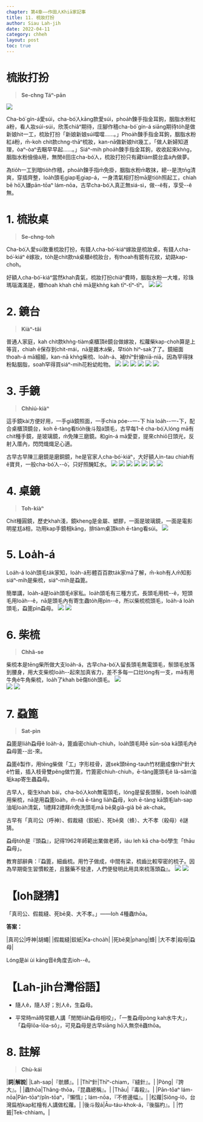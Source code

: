 ```yaml
---
chapter: 第4章——作田人Khiā家記事
title: 11. 梳妝打扮
author: Siau Lah-jih
date: 2022-04-11
category: chheh
layout: post
toc: true
---
```


# 梳妝打扮
> **Se-chng Táⁿ-pān**

![](../too5/16/16-5-1梳妝臺.jpg)

Cha-bó͘ gín-á愛súi，cha-bó͘人kāng款愛súi，phoa̍h鍊手指金耳鉤，胭脂水粉紅á粉，看人妝súi-súi，欣羡chiâⁿ期待，庄腳作穡cha-bó͘ gín-á siāng期待to̍h是做新娘hit一工，梳妝打扮「新娘新娘súi噹噹‥‥‥。」Phoa̍h鍊手指金耳鉤，胭脂水粉紅á粉，m̄-koh chit款chng-thāⁿ梳妝，kan-nā做新娘hit幾工，「做人新婦知道理，òaⁿ-òaⁿ去睏早早起‥‥‥。」Siáⁿ-mih phoa̍h鍊手指金耳鉤，收收起來khǹg，胭脂水粉儉儉á用，無閒ê田庄cha-bó͘人，梳妝打扮只有藏tiàm鏡台盒á內做夢。

為tio̍h一工到暗tio̍h作穡，phoa̍h鍊手指m̄免掛，胭脂水粉m̄敢抹，總--是洗tn̄g清爽，穿插齊整，loa̍h頭毛giap毛giap-á，一身清氣相打扮mā是tio̍h照起工，chiah bē hō͘人嫌pān-tōaⁿ lám-nōa，古早cha-bó͘人真正無siá-sì，做--ê有，享受--ê無。

# 1. 梳妝桌
> **Se-chng-toh**

Cha-bó͘人愛súi致重梳妝打扮，有錢人cha-bó͘-kiáⁿ嫁妝是梳妝桌，有錢人cha-bó͘-kiáⁿ ê嫁妝，to̍h是chit款ná桌櫃ê梳妝台，有thoah有鏡有花紋，幼路kap-choh。

好額人cha-bó͘-kiáⁿ當然khah貴氣，梳妝打扮chiâⁿ費時，胭脂水粉一大堆，珍珠瑪瑙滿滿是，櫃thoah khah chē mā是khǹg kah tīⁿ-tīⁿ-tīⁿ。
![](../too5/16/16-5-2梳妝臺.jpg)
![](../too5/16/16-5-2a梳妝臺.jpg)

# 2. 鏡台
> **Kiàⁿ-tâi**

普通人家庭，kah chit款khǹg-tiàm桌櫃頂ê鏡台做嫁妝，松蘿柴kap-choh算是上等貨，chiah ē保存到chit-mái，nā是雜木á柴，早tio̍h hìⁿ-sak了了。鏡細面thoah-á mā細細，kan-nā khǹg柴梳、loa̍h-á、補thīⁿ針線niā-niā，因為罕得抹粉點胭脂，soah罕得買siáⁿ-mih花粉幼粒物。
![](../too5/16/16-5-3鏡台.jpg) 
![](../too5/16/16-5-4鏡台.jpg) 
![](../too5/16/16-5-5鏡台.jpg)
![](../too5/16/16-5-5a鏡台.jpg)
![](../too5/16/16-5-5b鏡台.jpg)
![](../too5/16/16-5-5c鏡台.jpg)

# 3. 手鏡
> **Chhiú-kiàⁿ**

這手鏡kài方便好用，一手giâ鏡照面，一手chia póe--一-下 hia loa̍h--一-下，配合桌櫃頂鏡台，koh ē-tàng看tio̍h後斗殼á頭毛，古早每1-ê cha-bó͘人lóng mā有chit種手鏡，是玻璃鏡，m̄免陳三磨鏡。和gín-á mā愛耍，提來chhiō日頭光，反射入厝內，閃閃熾熾足心適。

古早古早陳三磨鏡是磨銅鏡，he是官家人cha-bó͘-kiáⁿ，大好額人in-tau chiah有ê寶貝，一般cha-bó͘人--ò͘，只好照醃缸水。
![](../too5/16/16-5-6手鏡.jpg)
![](../too5/16/16-5-7手鏡.jpg)
![](../too5/16/16-5-8手鏡.jpg)
![](../too5/16/16-5-8a手鏡.jpg)
![](../too5/16/16-5-9a手鏡.jpg)
![](../too5/16/16-5-9b手鏡.jpg)
![](../too5/16/16-5-9手鏡.jpg)

# 4. 桌鏡
> **Toh-kiàⁿ**

Chit種圓鏡，歷史khah淺，鏡kheng是金屬、塑膠，一面是玻璃鏡，一面是電影明星尪á相，功用kap手鏡相kāng，排tiàm桌頂koh ē-tàng看súi。
![](../too5/16/16-5-10桌鏡.jpg)

# 5. Loa̍h-á

Loa̍h-á loa̍h頭毛ta̍k家知，loa̍h-á形體百百款ta̍k家mā了解，m̄-koh有人m̄知影siáⁿ-mi̍h是柴梳，siáⁿ-mi̍h是蝨篦。

簡單講，loa̍h-á是loa̍h頭毛ê家私。loa̍h頭毛有三種方式，長頭毛用梳--ê，短頭毛用loa̍h--ê，nā是頭毛內有寄生蟲to̍h用pìn--ê，所以柴梳梳頭毛，loa̍h-á loa̍h頭毛，蝨篦pìn蝨母。
![](../too5/16/16-5-12捋仔.jpg)
![](../too5/16/16-5-13捋仔廖淑鳳.jpg)


# 6. 柴梳
> **Chhâ-se**

柴梳本是tēng柴所做大支loa̍h-á，古早cha-bó͘人留長頭毛無電頭毛，鬃頭毛放落到腰身，用大支柴梳loa̍h--起來加真省力，差不多每一口灶lóng有一支，mā有用牛角ê牛角柴梳，loa̍h了khah bē傷tio̍h頭毛。
![](../too5/16/16-5-14柴梳牛角廖淑鳳.jpg)  
![](../too5/16/16-5-15柴梳廖淑鳳.jpg)
![](../too5/16/16-5-16柴梳捋仔廖淑鳳.jpg)

# 7. 蝨篦
> **Sat-pìn**

蝨篦是lia̍h蝨母ê loa̍h-á，篦齒密chiuh-chiuh，loa̍h頭毛時ē sūn-sòa kā頭毛內ê蝨母篦--出-來。

蝨篦ê製作，用tēng柴做「工」字形枝骨，選sek頭tēng-tauh竹材磨成像thīⁿ針大ê竹籤，插入枝骨雙pêng做竹篦，竹篦密chiuh-chiuh，ē-tàng篦頭毛ê lâ-sâm油垢kap寄生蟲蝨母。

古早人，衛生khah bái，cha-bó͘人koh無電頭毛，lóng是留長頭鬃，boeh loa̍h順用柴梳，nā是用蝨篦loa̍h，m̄-nā ē-tàng lia̍h蝨母，koh ē-tàng kā頭毛lah-sap油垢loa̍h清氣，1禮拜2禮拜m̄免洗頭毛mā bē臭giâ-giâ bē ak-chak。

古早有「真司公（呼神）、假裁縫（鉸紙）、死bē臭（蜂）、大不孝（殺母）ê謎猜。

蝨母to̍h是『頭蝨』，記得1962年師範出業做老師，iáu leh kā cha-bó͘學生「thāu蝨母」。

教育部辭典：『蝨篦，細齒梳。用竹子做成，中間有梁，梳齒比較窄密的梳子。因為早期衛生習慣較差，且醫藥不發達，人們便發明此用具來梳落頭蝨』。
![](../too5/16/16-5-17蝨篦.jpg)
![](../too5/16/16-5-17a捋仔蝨篦.jpg)

# 【Ioh謎猜】
「真司公、假裁縫、死bē臭、大不孝。」——Ioh 4種蟲thōa。

**答案：**

|真司公|呼神|胡蠅|
|假裁縫|鉸紙|Ka-choa̍h|
|死bē臭|phang|蜂|
|大不孝|殺母|蝨母|

Lóng是ài ùi kāng音ê角度去ioh--ê。

# 【Lah-jih台灣俗語】

- 隨人ê，隨人好；別人ê，生蝨母。

- 平常時mā時常聽人講「閒閒lia̍h蝨母相咬」，「一隻蝨母pòng kah水牛大」，「蝨母lōa-lōa-sô」，可見蝨母是古早siāng hō͘人無奈ê蟲thōa。


# 8. 註解
> **Chù-kái**

|**詞**|**解說**|
|Lah-sap|『骯髒』。|
|Thīⁿ針|Thīⁿ-chiam，『縫針』。|
|Pòng|『誇大』。|
|蟲thōa|Thâng-thōa，『昆蟲總稱』。|
|Thāu|『毒殺』。|
|Pān-tōaⁿ lám-nōa|Pān-tōaⁿ/pîn-tōaⁿ，『懶惰』；lám-nōa，『不修邊幅』。|
|松蘿|Siông-lô，台灣扁柏kap紅檜有人講做松蘿。|
|後斗殼á|Āu-táu-khok-á，『後腦杓』。|
|竹籤|Tek-chhiam。|
